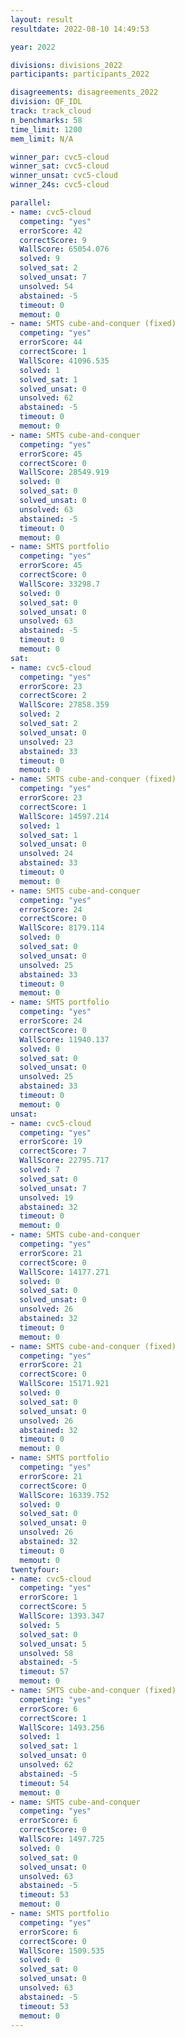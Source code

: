 ```yaml
---
layout: result
resultdate: 2022-08-10 14:49:53

year: 2022

divisions: divisions_2022
participants: participants_2022

disagreements: disagreements_2022
division: QF_IDL
track: track_cloud
n_benchmarks: 58
time_limit: 1200
mem_limit: N/A

winner_par: cvc5-cloud
winner_sat: cvc5-cloud
winner_unsat: cvc5-cloud
winner_24s: cvc5-cloud

parallel:
- name: cvc5-cloud
  competing: "yes"
  errorScore: 42
  correctScore: 9
  WallScore: 65054.076
  solved: 9
  solved_sat: 2
  solved_unsat: 7
  unsolved: 54
  abstained: -5
  timeout: 0
  memout: 0
- name: SMTS cube-and-conquer (fixed)
  competing: "yes"
  errorScore: 44
  correctScore: 1
  WallScore: 41096.535
  solved: 1
  solved_sat: 1
  solved_unsat: 0
  unsolved: 62
  abstained: -5
  timeout: 0
  memout: 0
- name: SMTS cube-and-conquer
  competing: "yes"
  errorScore: 45
  correctScore: 0
  WallScore: 28549.919
  solved: 0
  solved_sat: 0
  solved_unsat: 0
  unsolved: 63
  abstained: -5
  timeout: 0
  memout: 0
- name: SMTS portfolio
  competing: "yes"
  errorScore: 45
  correctScore: 0
  WallScore: 33298.7
  solved: 0
  solved_sat: 0
  solved_unsat: 0
  unsolved: 63
  abstained: -5
  timeout: 0
  memout: 0
sat:
- name: cvc5-cloud
  competing: "yes"
  errorScore: 23
  correctScore: 2
  WallScore: 27858.359
  solved: 2
  solved_sat: 2
  solved_unsat: 0
  unsolved: 23
  abstained: 33
  timeout: 0
  memout: 0
- name: SMTS cube-and-conquer (fixed)
  competing: "yes"
  errorScore: 23
  correctScore: 1
  WallScore: 14597.214
  solved: 1
  solved_sat: 1
  solved_unsat: 0
  unsolved: 24
  abstained: 33
  timeout: 0
  memout: 0
- name: SMTS cube-and-conquer
  competing: "yes"
  errorScore: 24
  correctScore: 0
  WallScore: 8179.114
  solved: 0
  solved_sat: 0
  solved_unsat: 0
  unsolved: 25
  abstained: 33
  timeout: 0
  memout: 0
- name: SMTS portfolio
  competing: "yes"
  errorScore: 24
  correctScore: 0
  WallScore: 11940.137
  solved: 0
  solved_sat: 0
  solved_unsat: 0
  unsolved: 25
  abstained: 33
  timeout: 0
  memout: 0
unsat:
- name: cvc5-cloud
  competing: "yes"
  errorScore: 19
  correctScore: 7
  WallScore: 22795.717
  solved: 7
  solved_sat: 0
  solved_unsat: 7
  unsolved: 19
  abstained: 32
  timeout: 0
  memout: 0
- name: SMTS cube-and-conquer
  competing: "yes"
  errorScore: 21
  correctScore: 0
  WallScore: 14177.271
  solved: 0
  solved_sat: 0
  solved_unsat: 0
  unsolved: 26
  abstained: 32
  timeout: 0
  memout: 0
- name: SMTS cube-and-conquer (fixed)
  competing: "yes"
  errorScore: 21
  correctScore: 0
  WallScore: 15171.921
  solved: 0
  solved_sat: 0
  solved_unsat: 0
  unsolved: 26
  abstained: 32
  timeout: 0
  memout: 0
- name: SMTS portfolio
  competing: "yes"
  errorScore: 21
  correctScore: 0
  WallScore: 16339.752
  solved: 0
  solved_sat: 0
  solved_unsat: 0
  unsolved: 26
  abstained: 32
  timeout: 0
  memout: 0
twentyfour:
- name: cvc5-cloud
  competing: "yes"
  errorScore: 1
  correctScore: 5
  WallScore: 1393.347
  solved: 5
  solved_sat: 0
  solved_unsat: 5
  unsolved: 58
  abstained: -5
  timeout: 57
  memout: 0
- name: SMTS cube-and-conquer (fixed)
  competing: "yes"
  errorScore: 6
  correctScore: 1
  WallScore: 1493.256
  solved: 1
  solved_sat: 1
  solved_unsat: 0
  unsolved: 62
  abstained: -5
  timeout: 54
  memout: 0
- name: SMTS cube-and-conquer
  competing: "yes"
  errorScore: 6
  correctScore: 0
  WallScore: 1497.725
  solved: 0
  solved_sat: 0
  solved_unsat: 0
  unsolved: 63
  abstained: -5
  timeout: 53
  memout: 0
- name: SMTS portfolio
  competing: "yes"
  errorScore: 6
  correctScore: 0
  WallScore: 1509.535
  solved: 0
  solved_sat: 0
  solved_unsat: 0
  unsolved: 63
  abstained: -5
  timeout: 53
  memout: 0
---
```


